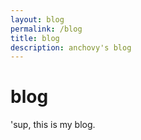 ```yaml
---
layout: blog
permalink: /blog
title: blog
description: anchovy's blog
---
```


# blog

'sup, this is my blog.
